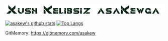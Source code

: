 ![Welcome!](3Io4KmzAY.gif)

[![asakew's github stats](https://github-readme-stats.vercel.app/api?username=asakew&show_icons=true&title_color=00FF00&icon_color=008000&text_color=00FF00&bg_color=000000)](https://github.com/asakew/)
[![Top Langs](https://github-readme-stats.vercel.app/api/top-langs/?username=asakew&layout=compact&title_color=00FF00&icon_color=008000&text_color=00FF00&bg_color=000000)](https://github.com/asakew/)

GitMemory: https://gitmemory.com/asakew
